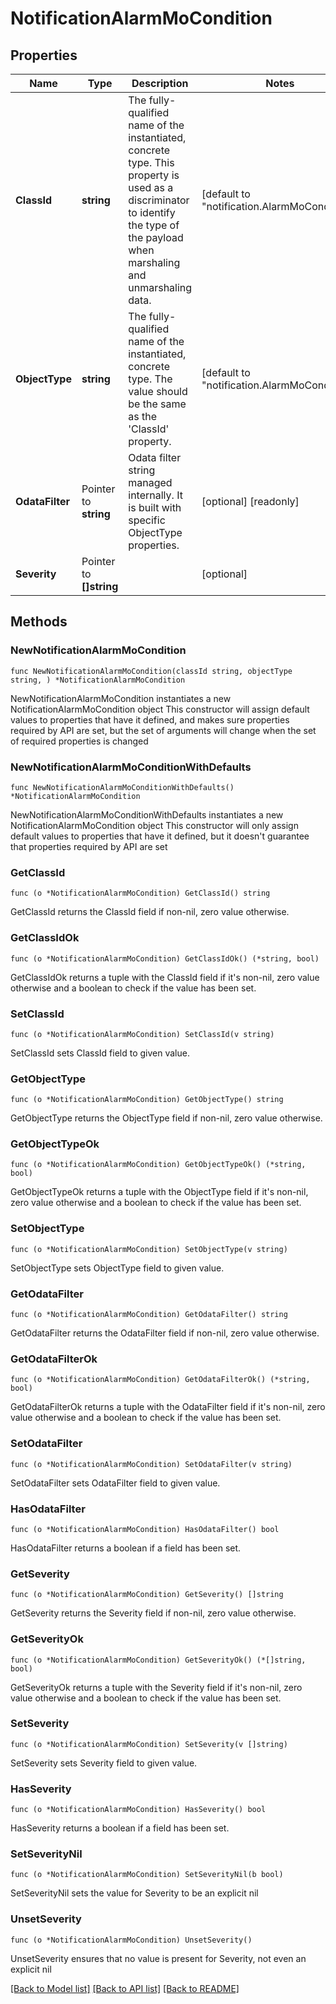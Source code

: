 # NotificationAlarmMoCondition

## Properties

Name | Type | Description | Notes
------------ | ------------- | ------------- | -------------
**ClassId** | **string** | The fully-qualified name of the instantiated, concrete type. This property is used as a discriminator to identify the type of the payload when marshaling and unmarshaling data. | [default to "notification.AlarmMoCondition"]
**ObjectType** | **string** | The fully-qualified name of the instantiated, concrete type. The value should be the same as the &#39;ClassId&#39; property. | [default to "notification.AlarmMoCondition"]
**OdataFilter** | Pointer to **string** | Odata filter string managed internally. It is built with specific ObjectType properties. | [optional] [readonly] 
**Severity** | Pointer to **[]string** |  | [optional] 

## Methods

### NewNotificationAlarmMoCondition

`func NewNotificationAlarmMoCondition(classId string, objectType string, ) *NotificationAlarmMoCondition`

NewNotificationAlarmMoCondition instantiates a new NotificationAlarmMoCondition object
This constructor will assign default values to properties that have it defined,
and makes sure properties required by API are set, but the set of arguments
will change when the set of required properties is changed

### NewNotificationAlarmMoConditionWithDefaults

`func NewNotificationAlarmMoConditionWithDefaults() *NotificationAlarmMoCondition`

NewNotificationAlarmMoConditionWithDefaults instantiates a new NotificationAlarmMoCondition object
This constructor will only assign default values to properties that have it defined,
but it doesn't guarantee that properties required by API are set

### GetClassId

`func (o *NotificationAlarmMoCondition) GetClassId() string`

GetClassId returns the ClassId field if non-nil, zero value otherwise.

### GetClassIdOk

`func (o *NotificationAlarmMoCondition) GetClassIdOk() (*string, bool)`

GetClassIdOk returns a tuple with the ClassId field if it's non-nil, zero value otherwise
and a boolean to check if the value has been set.

### SetClassId

`func (o *NotificationAlarmMoCondition) SetClassId(v string)`

SetClassId sets ClassId field to given value.


### GetObjectType

`func (o *NotificationAlarmMoCondition) GetObjectType() string`

GetObjectType returns the ObjectType field if non-nil, zero value otherwise.

### GetObjectTypeOk

`func (o *NotificationAlarmMoCondition) GetObjectTypeOk() (*string, bool)`

GetObjectTypeOk returns a tuple with the ObjectType field if it's non-nil, zero value otherwise
and a boolean to check if the value has been set.

### SetObjectType

`func (o *NotificationAlarmMoCondition) SetObjectType(v string)`

SetObjectType sets ObjectType field to given value.


### GetOdataFilter

`func (o *NotificationAlarmMoCondition) GetOdataFilter() string`

GetOdataFilter returns the OdataFilter field if non-nil, zero value otherwise.

### GetOdataFilterOk

`func (o *NotificationAlarmMoCondition) GetOdataFilterOk() (*string, bool)`

GetOdataFilterOk returns a tuple with the OdataFilter field if it's non-nil, zero value otherwise
and a boolean to check if the value has been set.

### SetOdataFilter

`func (o *NotificationAlarmMoCondition) SetOdataFilter(v string)`

SetOdataFilter sets OdataFilter field to given value.

### HasOdataFilter

`func (o *NotificationAlarmMoCondition) HasOdataFilter() bool`

HasOdataFilter returns a boolean if a field has been set.

### GetSeverity

`func (o *NotificationAlarmMoCondition) GetSeverity() []string`

GetSeverity returns the Severity field if non-nil, zero value otherwise.

### GetSeverityOk

`func (o *NotificationAlarmMoCondition) GetSeverityOk() (*[]string, bool)`

GetSeverityOk returns a tuple with the Severity field if it's non-nil, zero value otherwise
and a boolean to check if the value has been set.

### SetSeverity

`func (o *NotificationAlarmMoCondition) SetSeverity(v []string)`

SetSeverity sets Severity field to given value.

### HasSeverity

`func (o *NotificationAlarmMoCondition) HasSeverity() bool`

HasSeverity returns a boolean if a field has been set.

### SetSeverityNil

`func (o *NotificationAlarmMoCondition) SetSeverityNil(b bool)`

 SetSeverityNil sets the value for Severity to be an explicit nil

### UnsetSeverity
`func (o *NotificationAlarmMoCondition) UnsetSeverity()`

UnsetSeverity ensures that no value is present for Severity, not even an explicit nil

[[Back to Model list]](../README.md#documentation-for-models) [[Back to API list]](../README.md#documentation-for-api-endpoints) [[Back to README]](../README.md)


